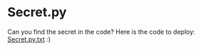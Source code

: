 # Secret.py
Can you find the secret in the code?
 Here is the code to deploy:
 [Secret.py.txt](https://github.com/MrGithub2021/Secret.py/files/6063472/Secret.py.txt)
:)
